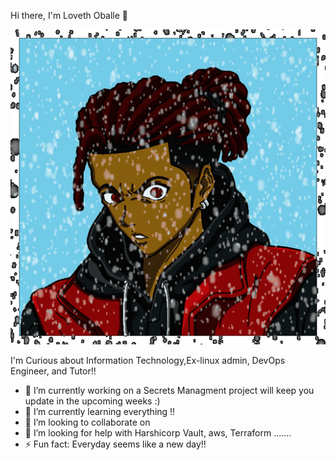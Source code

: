 Hi there, I'm Loveth Oballe 👋

<img src="/images/myFile.gif">


I'm Curious about Information Technology,Ex-linux admin, DevOps Engineer, and Tutor!!

- 🔭 I’m currently working on a Secrets Managment project will keep you update in the upcoming weeks :)
- 🌱 I’m currently learning everything !!
- 👯 I’m looking to collaborate on 
- 🤔 I’m looking for help with Harshicorp Vault, aws, Terraform .......
- ⚡ Fun fact: Everyday seems like a new day!!

